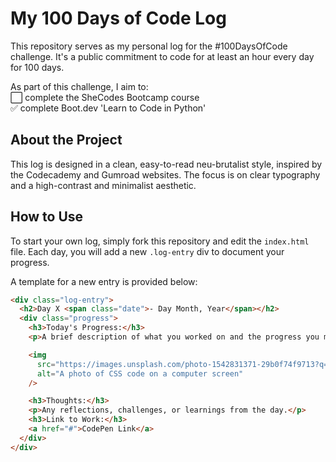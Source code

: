 # My 100 Days of Code Log

This repository serves as my personal log for the #100DaysOfCode challenge. It's a public commitment to code for at least an hour every day for 100 days.

As part of this challenge, I aim to:  
⬜ complete the SheCodes Bootcamp course  
✅ complete Boot.dev 'Learn to Code in Python'

## About the Project

This log is designed in a clean, easy-to-read neu-brutalist style, inspired by the Codecademy and Gumroad websites. The focus is on clear typography and a high-contrast and minimalist aesthetic.

## How to Use

To start your own log, simply fork this repository and edit the `index.html` file. Each day, you will add a new `.log-entry` div to document your progress.

A template for a new entry is provided below:

```html
<div class="log-entry">
  <h2>Day X <span class="date">- Day Month, Year</span></h2>
  <div class="progress">
    <h3>Today's Progress:</h3>
    <p>A brief description of what you worked on and the progress you made.</p>

    <img
      src="https://images.unsplash.com/photo-1542831371-29b0f74f9713?q=80&w=2070&auto=format&fit=crop"
      alt="A photo of CSS code on a computer screen"
    />

    <h3>Thoughts:</h3>
    <p>Any reflections, challenges, or learnings from the day.</p>
    <h3>Link to Work:</h3>
    <a href="#">CodePen Link</a>
  </div>
</div>
```
